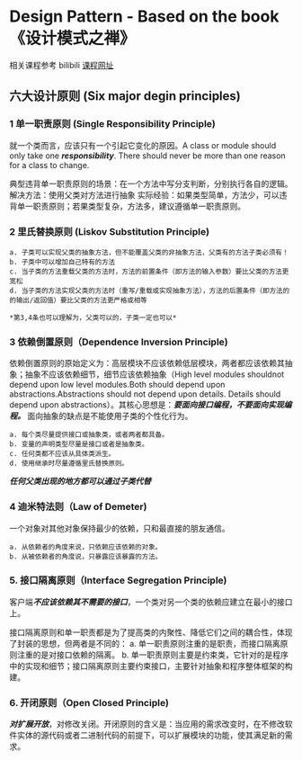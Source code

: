 # Design Pattern - Based on the book 《设计模式之禅》

相关课程参考 bilibili [课程网址](https://www.bilibili.com/video/BV1bJ411v7zC?p=6)

## 六大设计原则 (Six major degin principles)


### 1 单一职责原则 (Single Responsibility Principle)

就一个类而言，应该只有一个引起它变化的原因。A class or module should only take one ***responsibility***. There should never be more than one reason for a class to change.

典型违背单一职责原则的场景：在一个方法中写分支判断，分别执行各自的逻辑。
解决方法：使用父类对方法进行抽象
实际经验：如果类型简单，方法少，可以违背单一职责原则；若果类型复杂，方法多，建议遵循单一职责原则。

### 2 里氏替换原则 (Liskov Substitution Principle)

    a. 子类可以实现父类的抽象方法，但不能覆盖父类的非抽象方法，父类有的方法子类必须有！
    b. 子类中可以增加自己特有的方法
    c. 当子类的方法重载父类的方法时，方法的前置条件（即方法的输入参数）要比父类的方法更宽松
    d. 当子类的方法实现父类的方法时（重写/重载或实现抽象方法），方法的后置条件（即方法的的输出/返回值）要比父类的方法更严格或相等

    *第3,4条也可以理解为，父类可以的，子类一定也可以*

### 3 依赖倒置原则（Dependence Inversion Principle) ###

依赖倒置原则的原始定义为：高层模块不应该依赖低层模块，两者都应该依赖其抽象；抽象不应该依赖细节，细节应该依赖抽象（High level modules shouldnot depend upon low level modules.Both should depend upon abstractions.Abstractions should not depend upon details. Details should depend upon abstractions）。其核心思想是：***要面向接口编程，不要面向实现编程。*** 面向抽象的缺点是不能使用子类的个性化行为。

    a. 每个类尽量提供接口或抽象类，或者两者都具备。
    b. 变量的声明类型尽量是接口或者是抽象类。
    c. 任何类都不应该从具体类派生。
    d. 使用继承时尽量遵循里氏替换原则。

***任何父类出现的地方都可以通过子类代替***

### 4 迪米特法则（Law of Demeter) ###

一个对象对其他对象保持最少的依赖，只和最直接的朋友通信。

    a. 从依赖者的角度来说，只依赖应该依赖的对象。
    b. 从被依赖者的角度说，只暴露应该暴露的方法。

### 5. 接口隔离原则（Interface Segregation Principle) ###

客户端***不应该依赖其不需要的接口***，一个类对另一个类的依赖应建立在最小的接口上。

接口隔离原则和单一职责都是为了提高类的内聚性、降低它们之间的耦合性，体现了封装的思想，但两者是不同的：
    a. 单一职责原则注重的是职责，而接口隔离原则注重的是对接口依赖的隔离。
    b. 单一职责原则主要是约束类，它针对的是程序中的实现和细节；接口隔离原则主要约束接口，主要针对抽象和程序整体框架的构建。

### 6. 开闭原则（Open Closed Principle) ###

***对扩展开放***，对修改关闭。开闭原则的含义是：当应用的需求改变时，在不修改软件实体的源代码或者二进制代码的前提下，可以扩展模块的功能，使其满足新的需求。






